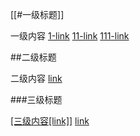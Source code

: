 [[#一级标题]]

一级内容 [1-link](page1.html) [11-link](index.html) [111-link](test.html)

##二级标题

二级内容 
[link](index.html)

###三级标题

[[三级内容[link]]](index.html)
[link](index.html)


